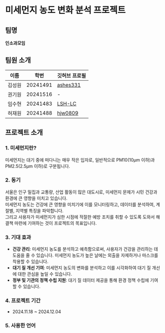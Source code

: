 # 미세먼지 농도 변화 분석 프로젝트

## 팀명  
**인소과모임**  

## 팀원 소개  

| 이름          |          학번          |               깃허브 프로필                |
|---------------|-------------------------|--------------------------------------------|
| 김성원       |        20241491      | [ashes331](https://github.com/ashes331)    |
| 권기원       |        20241516      | -                                          |
| 임수현       |        20241483      | [LSH-LC](https://github.com/LSH-LC)        |
| 허재원       |        20241488      | [hjw0809](https://github.com/hjw0809)      |



## 프로젝트 소개
### 1. 미세먼지란?
미세먼지는 대기 중에 떠다니는 매우 작은 입자로, 일반적으로 PM10(10μm 이하)과 PM2.5(2.5μm 이하)로 구분됩니다. <br>

### 2. 동기
서울은 인구 밀집과 교통량, 산업 활동이 많은 대도시로, 미세먼지 문제가 시민 건강과 환경에 큰 영향을 미치고 있습니다.  <br> 
미세먼지 농도는 건강에 큰 영향을 미치기에 이를 모니터링하고, 데이터를 분석하여, 계절별, 지역별 특징을 파악합니다.  <br> 
그리고 사용자가 미세먼지가 심한 시점에 적절한 예방 조치를 취할 수 있도록 도와서 해결책 마련에 기여하는 것이 프로젝트의 목표입니다. 


### 3. 기대 효과
- **건강 관리**: 미세먼지 농도를 분석하고 예측함으로써, 사용자가 건강을 관리하는 데 도움을 줄 수 있습니다. 미세먼지 농도가 높은 날에는 외출을 자제하거나 마스크를 착용할 수 있습니다.
- **대기 질 개선 기여**: 미세먼지 농도의 변화를 분석하고 이를 시각화하여 대기 질 개선에 대한 관심을 높일 수 있습니다.
- **정부 및 기관의 정책 수립 지원**: 대기 질 데이터 제공을 통해 환경 정책 수립에 기여할 수 있습니다.

### 4. 프로젝트 기간
- 2024.11.18 ~ 2024.12.04

### 5. 사용한 언어


